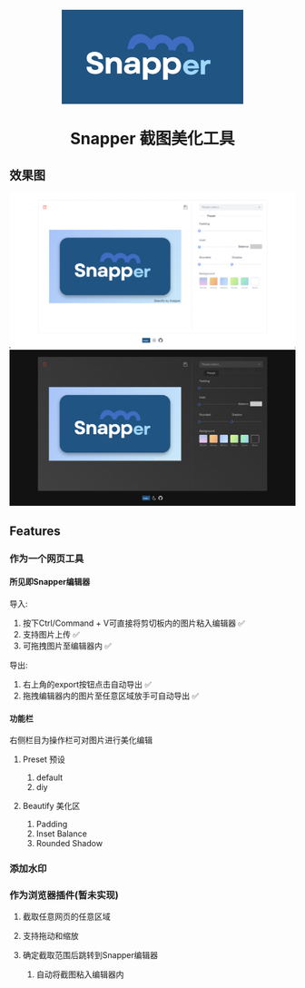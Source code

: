 <div style="width: 100%;text-align: center;margin-top: 20px">
   <img
      title="Snapper logo"
      alt="Snapper logo"
      src="./src/assets/logo.png"
      align="center"
      style="width: 20rem"
   />
   <h1 align="center">Snapper 截图美化工具</h1>
</div>

## 效果图

<img src="./src/assets/light-effect.jpg"/>
<img src="./src/assets/dark-effect.jpg"/>

## Features

### 作为一个网页工具

#### 所见即Snapper编辑器

导入:

1.  按下Ctrl/Command + V可直接将剪切板内的图片粘入编辑器 ✅
2.  支持图片上传 ✅
3.  可拖拽图片至编辑器内 ✅

导出:

1.  右上角的export按钮点击自动导出 ✅
2.  拖拽编辑器内的图片至任意区域放手可自动导出 ✅

#### 功能栏

右侧栏目为操作栏可对图片进行美化编辑

1. Preset 预设

   1. default
   2. diy

2. Beautify 美化区

   1. Padding
   2. Inset Balance
   3. Rounded Shadow

### 添加水印

### 作为浏览器插件(暂未实现)

1. 截取任意网页的任意区域
2. 支持拖动和缩放
3. 确定截取范围后跳转到Snapper编辑器

   1. 自动将截图粘入编辑器内
